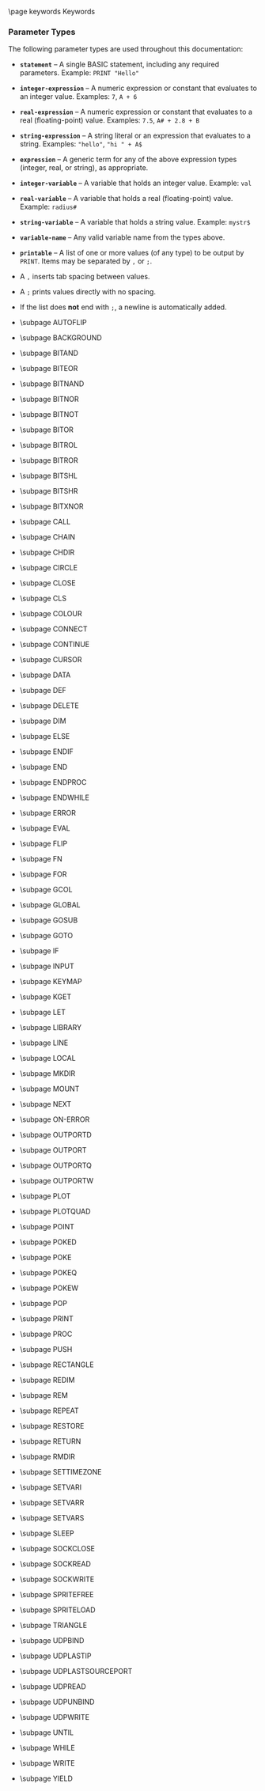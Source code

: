 \page keywords Keywords

### Parameter Types

The following parameter types are used throughout this documentation:

* **`statement`** – A single BASIC statement, including any required parameters.
Example: `PRINT "Hello"`

* **`integer-expression`** – A numeric expression or constant that evaluates to an integer value.
Examples: `7`, `A + 6`

* **`real-expression`** – A numeric expression or constant that evaluates to a real (floating-point) value.
Examples: `7.5`, `A# + 2.8 + B`

* **`string-expression`** – A string literal or an expression that evaluates to a string.
Examples: `"hello"`, `"hi " + A$`

* **`expression`** – A generic term for any of the above expression types (integer, real, or string), as appropriate.

* **`integer-variable`** – A variable that holds an integer value.
Example: `val`

* **`real-variable`** – A variable that holds a real (floating-point) value.
Example: `radius#`

* **`string-variable`** – A variable that holds a string value.
Example: `mystr$`

* **`variable-name`** – Any valid variable name from the types above.

* **`printable`** – A list of one or more values (of any type) to be output by `PRINT`. Items may be separated by `,` or `;`.
- A `,` inserts tab spacing between values.
- A `;` prints values directly with no spacing.
- If the list does **not** end with `;`, a newline is automatically added.

- \subpage AUTOFLIP
- \subpage BACKGROUND
- \subpage BITAND
- \subpage BITEOR
- \subpage BITNAND
- \subpage BITNOR
- \subpage BITNOT
- \subpage BITOR
- \subpage BITROL
- \subpage BITROR
- \subpage BITSHL
- \subpage BITSHR
- \subpage BITXNOR
- \subpage CALL
- \subpage CHAIN
- \subpage CHDIR
- \subpage CIRCLE
- \subpage CLOSE
- \subpage CLS
- \subpage COLOUR
- \subpage CONNECT
- \subpage CONTINUE
- \subpage CURSOR
- \subpage DATA
- \subpage DEF
- \subpage DELETE
- \subpage DIM
- \subpage ELSE
- \subpage ENDIF
- \subpage END
- \subpage ENDPROC
- \subpage ENDWHILE
- \subpage ERROR
- \subpage EVAL
- \subpage FLIP
- \subpage FN
- \subpage FOR
- \subpage GCOL
- \subpage GLOBAL
- \subpage GOSUB
- \subpage GOTO
- \subpage IF
- \subpage INPUT
- \subpage KEYMAP
- \subpage KGET
- \subpage LET
- \subpage LIBRARY
- \subpage LINE
- \subpage LOCAL
- \subpage MKDIR
- \subpage MOUNT
- \subpage NEXT
- \subpage ON-ERROR
- \subpage OUTPORTD
- \subpage OUTPORT
- \subpage OUTPORTQ
- \subpage OUTPORTW
- \subpage PLOT
- \subpage PLOTQUAD
- \subpage POINT
- \subpage POKED
- \subpage POKE
- \subpage POKEQ
- \subpage POKEW
- \subpage POP
- \subpage PRINT
- \subpage PROC
- \subpage PUSH
- \subpage RECTANGLE
- \subpage REDIM
- \subpage REM
- \subpage REPEAT
- \subpage RESTORE
- \subpage RETURN
- \subpage RMDIR
- \subpage SETTIMEZONE
- \subpage SETVARI
- \subpage SETVARR
- \subpage SETVARS
- \subpage SLEEP
- \subpage SOCKCLOSE
- \subpage SOCKREAD
- \subpage SOCKWRITE
- \subpage SPRITEFREE
- \subpage SPRITELOAD
- \subpage TRIANGLE
- \subpage UDPBIND
- \subpage UDPLASTIP
- \subpage UDPLASTSOURCEPORT
- \subpage UDPREAD
- \subpage UDPUNBIND
- \subpage UDPWRITE
- \subpage UNTIL
- \subpage WHILE
- \subpage WRITE
- \subpage YIELD